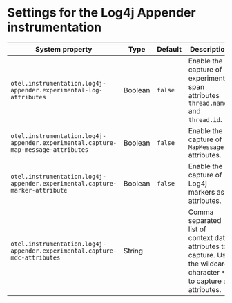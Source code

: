 # Settings for the Log4j Appender instrumentation

| System property                                                                    | Type    | Default | Description                                                                                                           |
| ---------------------------------------------------------------------------------- | ------- | ------- | --------------------------------------------------------------------------------------------------------------------- |
| `otel.instrumentation.log4j-appender.experimental-log-attributes`                  | Boolean | `false` | Enable the capture of experimental span attributes `thread.name` and `thread.id`.                                     |
| `otel.instrumentation.log4j-appender.experimental.capture-map-message-attributes`  | Boolean | `false` | Enable the capture of `MapMessage` attributes.                                                                        |
| `otel.instrumentation.log4j-appender.experimental.capture-marker-attribute`        | Boolean | `false` | Enable the capture of Log4j markers as attributes.                                                                    |
| `otel.instrumentation.log4j-appender.experimental.capture-mdc-attributes`          | String  |         | Comma separated list of context data attributes to capture. Use the wildcard character `*` to capture all attributes. |

[source code attributes]: https://github.com/open-telemetry/semantic-conventions/blob/main/docs/general/attributes.md#source-code-attributes

